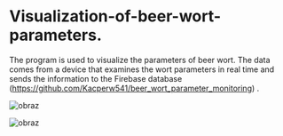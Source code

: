 # Visualization-of-beer-wort-parameters.
The program is used to visualize the parameters of beer wort. The data comes from a device that examines the wort parameters in real time and sends the information to the Firebase database (https://github.com/Kacperw541/beer_wort_parameter_monitoring) . 

![obraz](https://user-images.githubusercontent.com/118767445/215852600-a05be129-0b39-4758-9958-6262aac16743.png)

![obraz](https://user-images.githubusercontent.com/118767445/215852550-2b2b84ac-2d27-430f-9d13-ebcbc87c8e93.png)

